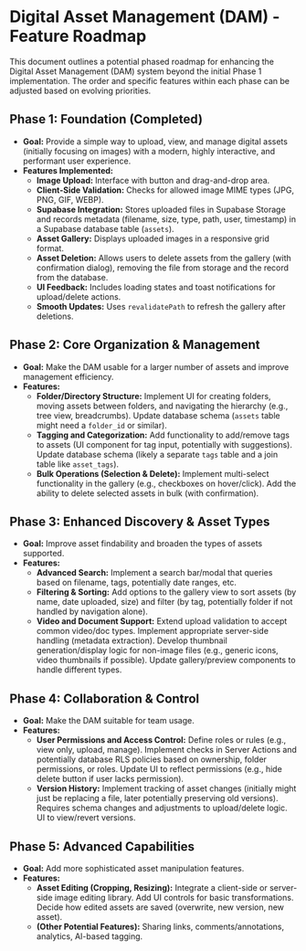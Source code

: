 # Digital Asset Management (DAM) - Feature Roadmap

This document outlines a potential phased roadmap for enhancing the Digital Asset Management (DAM) system beyond the initial Phase 1 implementation. The order and specific features within each phase can be adjusted based on evolving priorities.

## Phase 1: Foundation (Completed)

*   **Goal:** Provide a simple way to upload, view, and manage digital assets (initially focusing on images) with a modern, highly interactive, and performant user experience.
*   **Features Implemented:**
    *   **Image Upload:** Interface with button and drag-and-drop area.
    *   **Client-Side Validation:** Checks for allowed image MIME types (JPG, PNG, GIF, WEBP).
    *   **Supabase Integration:** Stores uploaded files in Supabase Storage and records metadata (filename, size, type, path, user, timestamp) in a Supabase database table (`assets`).
    *   **Asset Gallery:** Displays uploaded images in a responsive grid format.
    *   **Asset Deletion:** Allows users to delete assets from the gallery (with confirmation dialog), removing the file from storage and the record from the database.
    *   **UI Feedback:** Includes loading states and toast notifications for upload/delete actions.
    *   **Smooth Updates:** Uses `revalidatePath` to refresh the gallery after deletions.

## Phase 2: Core Organization & Management

*   **Goal:** Make the DAM usable for a larger number of assets and improve management efficiency.
*   **Features:**
    *   **Folder/Directory Structure:** Implement UI for creating folders, moving assets between folders, and navigating the hierarchy (e.g., tree view, breadcrumbs). Update database schema (`assets` table might need a `folder_id` or similar).
    *   **Tagging and Categorization:** Add functionality to add/remove tags to assets (UI component for tag input, potentially with suggestions). Update database schema (likely a separate `tags` table and a join table like `asset_tags`).
    *   **Bulk Operations (Selection & Delete):** Implement multi-select functionality in the gallery (e.g., checkboxes on hover/click). Add the ability to delete selected assets in bulk (with confirmation).

## Phase 3: Enhanced Discovery & Asset Types

*   **Goal:** Improve asset findability and broaden the types of assets supported.
*   **Features:**
    *   **Advanced Search:** Implement a search bar/modal that queries based on filename, tags, potentially date ranges, etc.
    *   **Filtering & Sorting:** Add options to the gallery view to sort assets (by name, date uploaded, size) and filter (by tag, potentially folder if not handled by navigation alone).
    *   **Video and Document Support:** Extend upload validation to accept common video/doc types. Implement appropriate server-side handling (metadata extraction). Develop thumbnail generation/display logic for non-image files (e.g., generic icons, video thumbnails if possible). Update gallery/preview components to handle different types.

## Phase 4: Collaboration & Control

*   **Goal:** Make the DAM suitable for team usage.
*   **Features:**
    *   **User Permissions and Access Control:** Define roles or rules (e.g., view only, upload, manage). Implement checks in Server Actions and potentially database RLS policies based on ownership, folder permissions, or roles. Update UI to reflect permissions (e.g., hide delete button if user lacks permission).
    *   **Version History:** Implement tracking of asset changes (initially might just be replacing a file, later potentially preserving old versions). Requires schema changes and adjustments to upload/delete logic. UI to view/revert versions.

## Phase 5: Advanced Capabilities

*   **Goal:** Add more sophisticated asset manipulation features.
*   **Features:**
    *   **Asset Editing (Cropping, Resizing):** Integrate a client-side or server-side image editing library. Add UI controls for basic transformations. Decide how edited assets are saved (overwrite, new version, new asset).
    *   **(Other Potential Features):** Sharing links, comments/annotations, analytics, AI-based tagging. 